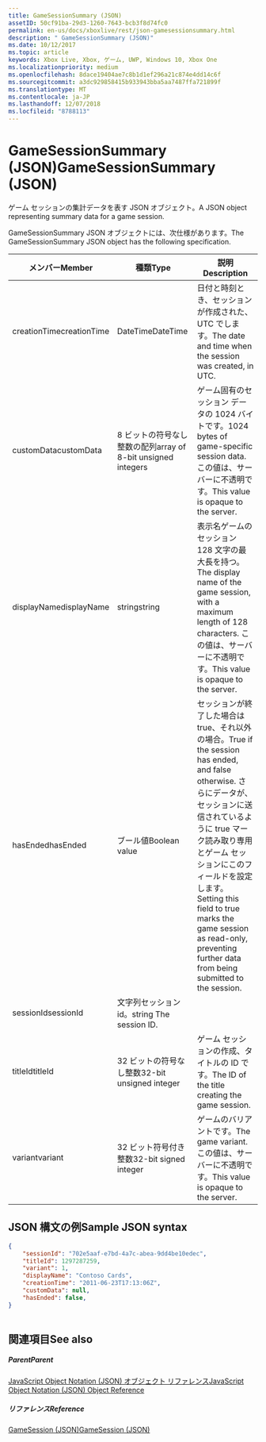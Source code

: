 ```yaml
---
title: GameSessionSummary (JSON)
assetID: 50cf91ba-29d3-1260-7643-bcb3f8d74fc0
permalink: en-us/docs/xboxlive/rest/json-gamesessionsummary.html
description: " GameSessionSummary (JSON)"
ms.date: 10/12/2017
ms.topic: article
keywords: Xbox Live, Xbox, ゲーム, UWP, Windows 10, Xbox One
ms.localizationpriority: medium
ms.openlocfilehash: 8dace19404ae7c8b1d1ef296a21c874e4dd14c6f
ms.sourcegitcommit: a3dc929858415b933943bba5aa7487ffa721899f
ms.translationtype: MT
ms.contentlocale: ja-JP
ms.lasthandoff: 12/07/2018
ms.locfileid: "8788113"
---
```

# <a name="gamesessionsummary-json"></a><span data-ttu-id="03fe8-104">GameSessionSummary (JSON)</span><span class="sxs-lookup"><span data-stu-id="03fe8-104">GameSessionSummary (JSON)</span></span>
<span data-ttu-id="03fe8-105">ゲーム セッションの集計データを表す JSON オブジェクト。</span><span class="sxs-lookup"><span data-stu-id="03fe8-105">A JSON object representing summary data for a game session.</span></span> 
<a id="ID4EN"></a>

  
 
<span data-ttu-id="03fe8-106">GameSessionSummary JSON オブジェクトには、次仕様があります。</span><span class="sxs-lookup"><span data-stu-id="03fe8-106">The GameSessionSummary JSON object has the following specification.</span></span>
 
| <span data-ttu-id="03fe8-107">メンバー</span><span class="sxs-lookup"><span data-stu-id="03fe8-107">Member</span></span>| <span data-ttu-id="03fe8-108">種類</span><span class="sxs-lookup"><span data-stu-id="03fe8-108">Type</span></span>| <span data-ttu-id="03fe8-109">説明</span><span class="sxs-lookup"><span data-stu-id="03fe8-109">Description</span></span>| 
| --- | --- | --- | 
| <span data-ttu-id="03fe8-110">creationTime</span><span class="sxs-lookup"><span data-stu-id="03fe8-110">creationTime</span></span>| <span data-ttu-id="03fe8-111">DateTime</span><span class="sxs-lookup"><span data-stu-id="03fe8-111">DateTime</span></span>| <span data-ttu-id="03fe8-112">日付と時刻とき、セッションが作成された、UTC でします。</span><span class="sxs-lookup"><span data-stu-id="03fe8-112">The date and time when the session was created, in UTC.</span></span> | 
| <span data-ttu-id="03fe8-113">customData</span><span class="sxs-lookup"><span data-stu-id="03fe8-113">customData</span></span>| <span data-ttu-id="03fe8-114">8 ビットの符号なし整数の配列</span><span class="sxs-lookup"><span data-stu-id="03fe8-114">array of 8-bit unsigned integers</span></span>| <span data-ttu-id="03fe8-115">ゲーム固有のセッション データの 1024 バイトです。</span><span class="sxs-lookup"><span data-stu-id="03fe8-115">1024 bytes of game-specific session data.</span></span> <span data-ttu-id="03fe8-116">この値は、サーバーに不透明です。</span><span class="sxs-lookup"><span data-stu-id="03fe8-116">This value is opaque to the server.</span></span> | 
| <span data-ttu-id="03fe8-117">displayName</span><span class="sxs-lookup"><span data-stu-id="03fe8-117">displayName</span></span>| <span data-ttu-id="03fe8-118">string</span><span class="sxs-lookup"><span data-stu-id="03fe8-118">string</span></span>| <span data-ttu-id="03fe8-119">表示名ゲームのセッション 128 文字の最大長を持つ。</span><span class="sxs-lookup"><span data-stu-id="03fe8-119">The display name of the game session, with a maximum length of 128 characters.</span></span> <span data-ttu-id="03fe8-120">この値は、サーバーに不透明です。</span><span class="sxs-lookup"><span data-stu-id="03fe8-120">This value is opaque to the server.</span></span> | 
| <span data-ttu-id="03fe8-121">hasEnded</span><span class="sxs-lookup"><span data-stu-id="03fe8-121">hasEnded</span></span>| <span data-ttu-id="03fe8-122">ブール値</span><span class="sxs-lookup"><span data-stu-id="03fe8-122">Boolean value</span></span>| <span data-ttu-id="03fe8-123">セッションが終了した場合は true、それ以外の場合。</span><span class="sxs-lookup"><span data-stu-id="03fe8-123">True if the session has ended, and false otherwise.</span></span> <span data-ttu-id="03fe8-124">さらにデータが、セッションに送信されているように true マーク読み取り専用とゲーム セッションにこのフィールドを設定します。</span><span class="sxs-lookup"><span data-stu-id="03fe8-124">Setting this field to true marks the game session as read-only, preventing further data from being submitted to the session.</span></span> | 
| <span data-ttu-id="03fe8-125">sessionId</span><span class="sxs-lookup"><span data-stu-id="03fe8-125">sessionId</span></span>| <span data-ttu-id="03fe8-126">文字列セッション id。</span><span class="sxs-lookup"><span data-stu-id="03fe8-126">string The session ID.</span></span> | 
| <span data-ttu-id="03fe8-127">titleId</span><span class="sxs-lookup"><span data-stu-id="03fe8-127">titleId</span></span>| <span data-ttu-id="03fe8-128">32 ビットの符号なし整数</span><span class="sxs-lookup"><span data-stu-id="03fe8-128">32-bit unsigned integer</span></span>| <span data-ttu-id="03fe8-129">ゲーム セッションの作成、タイトルの ID です。</span><span class="sxs-lookup"><span data-stu-id="03fe8-129">The ID of the title creating the game session.</span></span>| 
| <span data-ttu-id="03fe8-130">variant</span><span class="sxs-lookup"><span data-stu-id="03fe8-130">variant</span></span>| <span data-ttu-id="03fe8-131">32 ビット符号付き整数</span><span class="sxs-lookup"><span data-stu-id="03fe8-131">32-bit signed integer</span></span>| <span data-ttu-id="03fe8-132">ゲームのバリアントです。</span><span class="sxs-lookup"><span data-stu-id="03fe8-132">The game variant.</span></span> <span data-ttu-id="03fe8-133">この値は、サーバーに不透明です。</span><span class="sxs-lookup"><span data-stu-id="03fe8-133">This value is opaque to the server.</span></span>| 
  
<a id="ID4EID"></a>

 
## <a name="sample-json-syntax"></a><span data-ttu-id="03fe8-134">JSON 構文の例</span><span class="sxs-lookup"><span data-stu-id="03fe8-134">Sample JSON syntax</span></span>
 

```json
{
    "sessionId": "702e5aaf-e7bd-4a7c-abea-9dd4be10edec",
    "titleId": 1297287259,
    "variant": 1,
    "displayName": "Contoso Cards",
    "creationTime": "2011-06-23T17:13:06Z",
    "customData": null,
    "hasEnded": false,
}
    
```

  
<a id="ID4ERD"></a>

 
## <a name="see-also"></a><span data-ttu-id="03fe8-135">関連項目</span><span class="sxs-lookup"><span data-stu-id="03fe8-135">See also</span></span>
 
<a id="ID4ETD"></a>

 
##### <a name="parent"></a><span data-ttu-id="03fe8-136">Parent</span><span class="sxs-lookup"><span data-stu-id="03fe8-136">Parent</span></span> 

[<span data-ttu-id="03fe8-137">JavaScript Object Notation (JSON) オブジェクト リファレンス</span><span class="sxs-lookup"><span data-stu-id="03fe8-137">JavaScript Object Notation (JSON) Object Reference</span></span>](atoc-xboxlivews-reference-json.md)

  
<a id="ID4E4D"></a>

 
##### <a name="reference"></a><span data-ttu-id="03fe8-138">リファレンス</span><span class="sxs-lookup"><span data-stu-id="03fe8-138">Reference</span></span> 

[<span data-ttu-id="03fe8-139">GameSession (JSON)</span><span class="sxs-lookup"><span data-stu-id="03fe8-139">GameSession (JSON)</span></span>](json-gamesession.md)

   